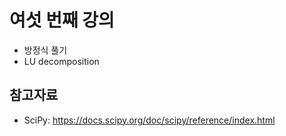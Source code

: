 # 여섯 번째 강의 

* 방정식 풀기
* LU decomposition

## 참고자료
* SciPy: https://docs.scipy.org/doc/scipy/reference/index.html
